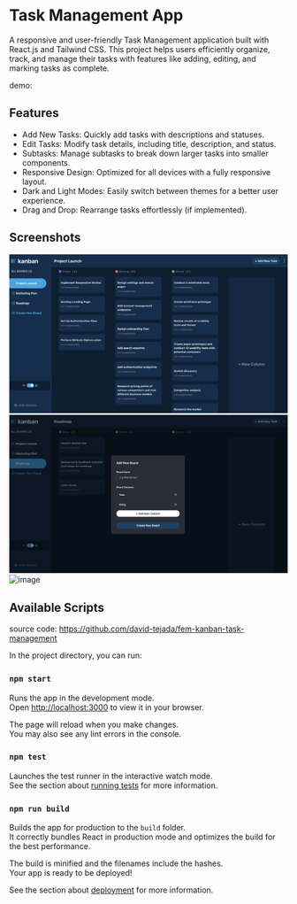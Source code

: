 # Task Management App
A responsive and user-friendly Task Management application built with React.js and Tailwind CSS. This project helps users efficiently organize, track, and manage their tasks with features like adding, editing, and marking tasks as complete.

demo: 

## Features
- Add New Tasks: Quickly add tasks with descriptions and statuses.
- Edit Tasks: Modify task details, including title, description, and status.
- Subtasks: Manage subtasks to break down larger tasks into smaller components.
- Responsive Design: Optimized for all devices with a fully responsive layout.
- Dark and Light Modes: Easily switch between themes for a better user experience.
- Drag and Drop: Rearrange tasks effortlessly (if implemented).


## Screenshots

![dark_desktop](<Screenshot 2024-11-05 at 23.24.20.png>) 
![dark](<Screenshot 2024-11-05 at 23.24.45.png>)
<img width="1694" alt="image" src="https://github.com/user-attachments/assets/408dfc30-953e-480a-a1c4-d4b3185a9ad0">


## Available Scripts
source code: https://github.com/david-tejada/fem-kanban-task-management

In the project directory, you can run:

### `npm start`

Runs the app in the development mode.\
Open [http://localhost:3000](http://localhost:3000) to view it in your browser.

The page will reload when you make changes.\
You may also see any lint errors in the console.

### `npm test`

Launches the test runner in the interactive watch mode.\
See the section about [running tests](https://facebook.github.io/create-react-app/docs/running-tests) for more information.

### `npm run build`

Builds the app for production to the `build` folder.\
It correctly bundles React in production mode and optimizes the build for the best performance.

The build is minified and the filenames include the hashes.\
Your app is ready to be deployed!

See the section about [deployment](https://facebook.github.io/create-react-app/docs/deployment) for more information.
